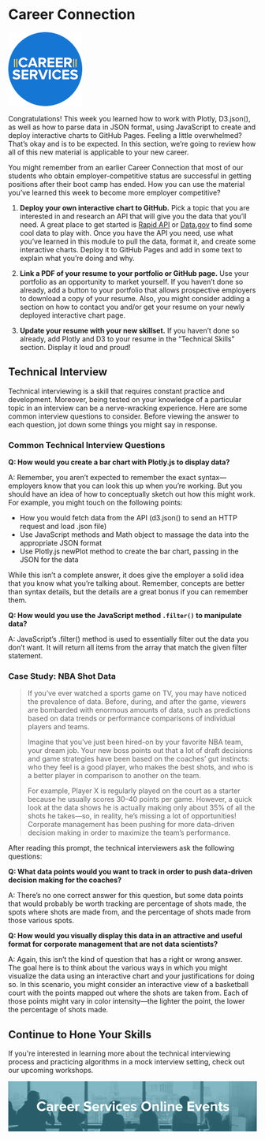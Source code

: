 # Career Connection

![career services logo](assets/logo.png)

Congratulations! This week you learned how to work with Plotly, D3.json(), as well as how to parse data in JSON format, using JavaScript to create and deploy interactive charts to GitHub Pages. Feeling a little overwhelmed? That’s okay and is to be expected. In this section, we’re going to review how all of this new material is applicable to your new career.

You might remember from an earlier Career Connection that most of our students who obtain employer-competitive status are successful in getting positions after their boot camp has ended. How you can use the material you’ve learned this week to become more employer competitive?

1. **Deploy your own interactive chart to GitHub.** Pick a topic that you are interested in and research an API that will give you the data that you’ll need. A great place to get started is [Rapid API](https://rapidapi.com/?utm_source=google&utm_medium=cpc&utm_campaign=1674315309_76539154269&utm_term=rapid%20api_e&utm_content=1t1&gclid=CjwKCAjwxt_tBRAXEiwAENY8hYl80EA4_3yhyyHyL6r5SKp6M2vwXPCtGXomEZLF4UERT6aL8LAIOBoCzQQQAvD_BwE) or [Data.gov](https://www.data.gov/developers/apis) to find some cool data to play with. Once you have the API you need, use what you’ve learned in this module to pull the data, format it, and create some interactive charts. Deploy it to GitHub Pages and add in some text to explain what you’re doing and why.

2. **Link a PDF of your resume to your portfolio or GitHub page.** Use your portfolio as an opportunity to market yourself. If you haven’t done so already, add a button to your portfolio that allows prospective employers to download a copy of your resume. Also, you might consider adding a section on how to contact you and/or get your resume on your newly deployed interactive chart page.

3. **Update your resume with your new skillset.** If you haven’t done so already, add Plotly and D3 to your resume in the “Technical Skills” section. Display it loud and proud!

## Technical Interview

Technical interviewing is a skill that requires constant practice and development. Moreover, being tested on your knowledge of a particular topic in an interview can be a nerve-wracking experience. Here are some common interview questions to consider. Before viewing the answer to each question, jot down some things you might say in response.

### Common Technical Interview Questions

**Q: How would you create a bar chart with Plotly.js to display data?**

A: Remember, you aren’t expected to remember the exact syntax—employers know that you can look this up when you’re working. But you should have an idea of how to conceptually sketch out how this might work. For example, you might touch on the following points:

- How you would fetch data from the API (d3.json() to send an HTTP request and load .json file)
- Use JavaScript methods and Math object to massage the data into the appropriate JSON format
- Use Plotly.js newPlot method to create the bar chart, passing in the JSON for the data

While this isn’t a complete answer, it does give the employer a solid idea that you know what you’re talking about. Remember, concepts are better than syntax details, but the details are a great bonus if you can remember them.

**Q: How would you use the JavaScript method `.filter()` to manipulate data?**

A: JavaScript’s .filter() method is used to essentially filter out the data you don’t want. It will return all items from the array that match the given filter statement.

### Case Study: NBA Shot Data

> If you’ve ever watched a sports game on TV, you may have noticed the prevalence of data. Before, during, and after the game, viewers are bombarded with enormous amounts of data, such as predictions based on data trends or performance comparisons of individual players and teams.
>
> Imagine that you’ve just been hired-on by your favorite NBA team, your dream job. Your new boss points out that a lot of draft decisions and game strategies have been based on the coaches’ gut instincts: who they feel is a good player, who makes the best shots, and who is a better player in comparison to another on the team.
>
> For example, Player X is regularly played on the court as a starter because he usually scores 30–40 points per game. However, a quick look at the data shows he is actually making only about 35% of all the shots he takes—so, in reality, he’s missing a lot of opportunities! Corporate management has been pushing for more data-driven decision making in order to maximize the team’s performance.

After reading this prompt, the technical interviewers ask the following questions:

**Q: What data points would you want to track in order to push data-driven decision making for the coaches?**

A: There’s no one correct answer for this question, but some data points that would probably be worth tracking are percentage of shots made, the spots where shots are made from, and the percentage of shots made from those various spots.

**Q: How would you visually display this data in an attractive and useful format for corporate management that are not data scientists?**

A: Again, this isn’t the kind of question that has a right or wrong answer. The goal here is to think about the various ways in which you might visualize the data using an interactive chart and your justifications for doing so. In this scenario, you might consider an interactive view of a basketball court with the points mapped out where the shots are taken from. Each of those points might vary in color intensity—the lighter the point, the lower the percentage of shots made.

## Continue to Hone Your Skills

If you're interested in learning more about the technical interviewing process and practicing algorithms in a mock interview setting, check out our upcoming workshops.

![Events banner](./assets/events.png)

